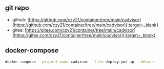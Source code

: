 ## git repo
  - github: [https://github.com/czy21/container/tree/main/cadvisor](https://github.com/czy21/container/tree/main/cadvisor){:target=_blank}
  - gitee: [https://gitee.com/czy21/container/tree/main/cadvisor](https://gitee.com/czy21/container/tree/main/cadvisor){:target=_blank}
## docker-compose
```bash
docker-compose --project-name cadvisor --file deploy.yml up --detach --remove-orphans
```